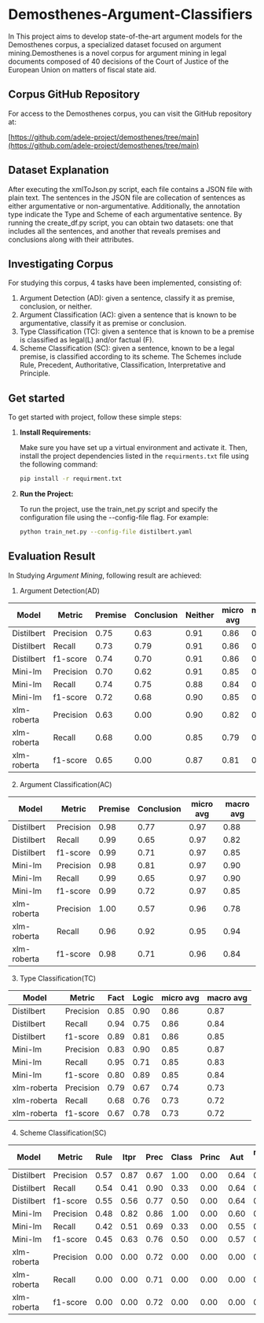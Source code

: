 # Demosthenes-Argument-Classifiers

In This project aims to develop state-of-the-art argument models for the Demosthenes corpus, a specialized dataset focused on argument mining.Demosthenes is a novel corpus for argument mining in legal documents composed of 40 decisions of the Court of Justice of the European Union on matters of fiscal state aid.

## Corpus GitHub Repository
For access to the Demosthenes corpus, you can visit the GitHub repository at:

[https://github.com/adele-project/demosthenes/tree/main](https://github.com/adele-project/demosthenes/tree/main)

## Dataset Explanation
After executing the xmlToJson.py script, each file contains a JSON file with plain text. The sentences in the JSON file are collecation of sentences as either argumentative or non-argumentative. Additionally, the annotation type indicate the Type and Scheme of each argumentative sentence. By running the create_df.py script, you can obtain two datasets: one that includes all the sentences, and another that reveals premises and conclusions along with their attributes.

## Investigating Corpus
For studying this corpus, 4 tasks have been implemented, consisting of:
1. Argument Detection (AD): given a sentence, classify it as premise, conclusion, or neither.
2. Argument Classification (AC): given a sentence that is known to be argumentative, classify it as premise or conclusion.
3. Type Classification (TC): given a sentence that is known to be a premise is classified as legal(L) and/or factual (F).
4. Scheme Classification (SC): given a sentence, known to be a legal premise, is classified according to its scheme. The Schemes include Rule, Precedent, Authoritative, Classification, Interpretative and Principle.

## Get started
To get started with project, follow these simple steps:

1. **Install Requirements:**

   Make sure you have set up a virtual environment and activate it. Then, install the project dependencies listed in the `requirments.txt` file using the following command:

   ```bash
   pip install -r requirment.txt
2. **Run the Project:**

   To run the project, use the train_net.py script and specify the configuration file using the --config-file flag. For example:
   ```bash
   python train_net.py --config-file distilbert.yaml

## Evaluation Result
In Studying *Argument Mining*, following result are achieved:
1. Argument Detection(AD)

| Model       | Metric    | Premise | Conclusion | Neither | micro avg | macro avg |
|-------------|-----------|---------|------------|---------|-----------|-----------|
| Distilbert  | Precision | 0.75    | 0.63       | 0.91    | 0.86      | 0.76      |
| Distilbert  | Recall    | 0.73    | 0.79       | 0.91    | 0.86      | 0.76      |
| Distilbert  | f1-score  | 0.74    | 0.70       | 0.91    | 0.86      | 0.78      |
| Mini-lm     | Precision | 0.70    | 0.62       | 0.91    | 0.85      | 0.74      |
| Mini-lm     | Recall    | 0.74    | 0.75       | 0.88    | 0.84      | 0.79      |
| Mini-lm     | f1-score  | 0.72    | 0.68       | 0.90    | 0.85      | 0.76      |
| xlm-roberta | Precision | 0.63    | 0.00       | 0.90    | 0.82      | 0.51      |
| xlm-roberta | Recall    | 0.68    | 0.00       | 0.85    | 0.79      | 0.51      |
| xlm-roberta | f1-score  | 0.65    | 0.00       | 0.87    | 0.81      | 0.51      |


2. Argument Classification(AC)

| Model       | Metric    | Premise | Conclusion | micro avg | macro avg |
|-------------|-----------|---------|------------|-----------|-----------|
| Distilbert  | Precision | 0.98    | 0.77       | 0.97      | 0.88      |
| Distilbert  | Recall    | 0.99    | 0.65       | 0.97      | 0.82      |
| Distilbert  | f1-score  | 0.99    | 0.71       | 0.97      | 0.85      |
| Mini-lm     | Precision | 0.98    | 0.81       | 0.97      | 0.90      |
| Mini-lm     | Recall    | 0.99    | 0.65       | 0.97      | 0.90      |
| Mini-lm     | f1-score  | 0.99    | 0.72       | 0.97      | 0.85      |
| xlm-roberta | Precision | 1.00    | 0.57       | 0.96      | 0.78      |
| xlm-roberta | Recall    | 0.96    | 0.92       | 0.95      | 0.94      |
| xlm-roberta | f1-score  | 0.98    | 0.71       | 0.96      | 0.84      |


3. Type Classification(TC)

| Model       | Metric    | Fact  | Logic | micro avg | macro avg |
|-------------|-----------|-------|-------|-----------|-----------|
| Distilbert  | Precision | 0.85  | 0.90  | 0.86      | 0.87      |
| Distilbert  | Recall    | 0.94  | 0.75  | 0.86      | 0.84      |
| Distilbert  | f1-score  | 0.89  | 0.81  | 0.86      | 0.85      |
| Mini-lm     | Precision | 0.83  | 0.90  | 0.85      | 0.87      |
| Mini-lm     | Recall    | 0.95  | 0.71  | 0.85      | 0.83      |
| Mini-lm     | f1-score  | 0.80  | 0.89  | 0.85      | 0.84      |
| xlm-roberta | Precision | 0.79  | 0.67  | 0.74      | 0.73      |
| xlm-roberta | Recall    | 0.68  | 0.76  | 0.73      | 0.72      |
| xlm-roberta | f1-score  | 0.67  | 0.78  | 0.73      | 0.72      |



4. Scheme Classification(SC)

| Model       | Metric    | Rule | Itpr | Prec | Class | Princ | Aut  | micro avg | macro avg |
|-------------|-----------|------|------|------|-------|-------|------|-----------|-----------|
| Distilbert  | Precision | 0.57 | 0.87 | 0.67 | 1.00  | 0.00  | 0.64 | 0.67      | 0.62      |
| Distilbert  | Recall    | 0.54 | 0.41 | 0.90 | 0.33  | 0.00  | 0.64 | 0.63      | 0.47      |
| Distilbert  | f1-score  | 0.55 | 0.56 | 0.77 | 0.50  | 0.00  | 0.64 | 0.65      | 0.50      |
| Mini-lm     | Precision | 0.48 | 0.82 | 0.86 | 1.00  | 0.00  | 0.60 | 0.71      | 0.63      |
| Mini-lm     | Recall    | 0.42 | 0.51 | 0.69 | 0.33  | 0.00  | 0.55 | 0.54      | 0.42      |
| Mini-lm     | f1-score  | 0.45 | 0.63 | 0.76 | 0.50  | 0.00  | 0.57 | 0.62      | 0.48      |
| xlm-roberta | Precision | 0.00 | 0.00 | 0.72 | 0.00  | 0.00  | 0.00 | 0.72      | 0.12      |
| xlm-roberta | Recall    | 0.00 | 0.00 | 0.71 | 0.00  | 0.00  | 0.00 | 0.27      | 0.12      |
| xlm-roberta | f1-score  | 0.00 | 0.00 | 0.72 | 0.00  | 0.00  | 0.00 | 0.39      | 0.12      |


